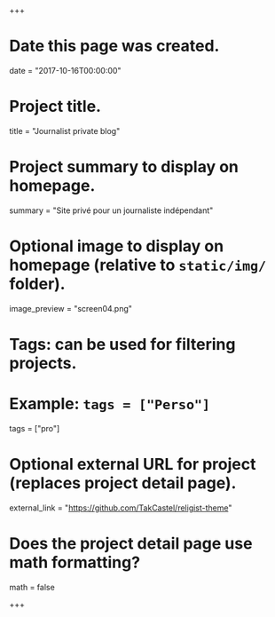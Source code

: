 +++
# Date this page was created.
date = "2017-10-16T00:00:00"

# Project title.
title = "Journalist private blog"

# Project summary to display on homepage.
summary = "Site privé pour un journaliste indépendant"

# Optional image to display on homepage (relative to `static/img/` folder).
image_preview = "screen04.png"

# Tags: can be used for filtering projects.
# Example: `tags = ["Perso"]`
tags = ["pro"]

# Optional external URL for project (replaces project detail page).
external_link = "https://github.com/TakCastel/religist-theme"

# Does the project detail page use math formatting?
math = false

+++
